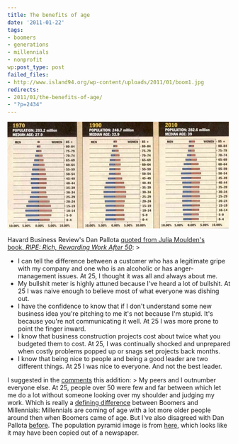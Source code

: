 ```yaml
---
title: The benefits of age
date: '2011-01-22'
tags:
- boomers
- generations
- millennials
- nonprofit
wp:post_type: post
failed_files:
- http://www.island94.org/wp-content/uploads/2011/01/boom1.jpg
redirects:
- 2011/01/the-benefits-of-age/
- "?p=2434"
---
```


[ ![](2011-01-22-The-benefits-of-age/boom1-500x241.jpg "boom1") ](2011-01-22-The-benefits-of-age/boom1.jpeg)

Havard Business Review's Dan Pallota [quoted from Julia Moulden's book, _RIPE: Rich, Rewarding Work After 50_](http://blogs.hbr.org/pallotta/2011/01/the-wisdom-years-the-value-of.html): >
- I can tell the difference between a customer who has a legitimate gripe with my company and one who is an alcoholic or has anger-management issues. At 25, I thought it was all and always about me.
- My bullshit meter is highly attuned because I've heard a lot of bullshit. At 25 I was naive enough to believe most of what everyone was dishing out.
- I have the confidence to know that if I don't understand some new business idea you're pitching to me it's not because I'm stupid. It's because you're not communicating it well. At 25 I was more prone to point the finger inward.
- I know that business construction projects cost about twice what you budgeted them to cost. At 25, I was continually shocked and unprepared when costly problems popped up or snags set projects back months.
- I know that being nice to people and being a good leader are two different things. At 25 I was nice to everyone. And not the best leader.

I suggested in the [comments](http://blogs.hbr.org/pallotta/2011/01/the-wisdom-years-the-value-of.html#comment-132959702) this addition: > My peers and I outnumber everyone else. At 25, people over 50 were few and far between which let me do a lot without someone looking over my shoulder and judging my work.
Which is really a [defining difference](http://en.wikipedia.org/wiki/Strauss_and_Howe) between Boomers and Millennials: Millennials are coming of age with a lot more older people around then when Boomers came of age. But I've also disagreed with Dan Pallota [before](http://www.island94.org/2009/10/social-work-is-womens-work-so-we-dont-care/). The population pyramid image is from [here](http://www.flatrock.org.nz/topics/money_politics_law/boom_moves_along.htm), which looks like it may have been copied out of a newspaper.
